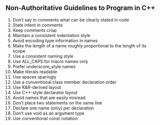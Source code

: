## Non-Authoritative Guidelines to Program in C++

1. Don’t say in comments what can be clearly stated in code
2. State intent in comments
3. Keep comments crisp
4. Maintain a consistent indentation style
5. Avoid encoding type information in names
6. Make the length of a name roughly proportional to the length of its scope
7. Use a consistent naming style
8. Use ALL_CAPS for macro names only
9. Prefer underscore_style names
10. Make literals readable
11. Use spaces sparingly
12. Use a conventional class member declaration order
13. Use K&R-derived layout
14. Use C++-style declarator layout
15. Avoid names that are easily misread
16. Don’t place two statements on the same line
17. Declare one name (only) per declaration
18. Don’t use void as an argument type
19. Use conventional const notation

